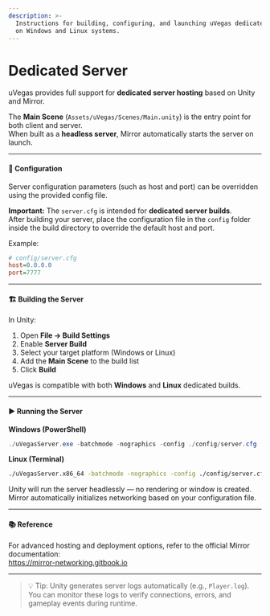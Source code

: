 ```yaml
---
description: >-
  Instructions for building, configuring, and launching uVegas dedicated servers
  on Windows and Linux systems.
---
```


# Dedicated Server

uVegas provides full support for **dedicated server hosting** based on Unity and Mirror.

The **Main Scene** (`Assets/uVegas/Scenes/Main.unity`) is the entry point for both client and server.\
When built as a **headless server**, Mirror automatically starts the server on launch.

***

#### 🔧 Configuration

Server configuration parameters (such as host and port) can be overridden using the provided config file.

**Important:** The `server.cfg` is intended for **dedicated server builds**.\
After building your server, place the configuration file in the `config` folder inside the build directory to override the default host and port.

Example:

```ini
# config/server.cfg
host=0.0.0.0
port=7777
```

***

#### 🏗️ Building the Server

In Unity:

1. Open **File → Build Settings**
2. Enable **Server Build**
3. Select your target platform (Windows or Linux)
4. Add the **Main Scene** to the build list
5. Click **Build**

uVegas is compatible with both **Windows** and **Linux** dedicated builds.

***

#### ▶️ Running the Server

**Windows (PowerShell)**

```powershell
./uVegasServer.exe -batchmode -nographics -config ./config/server.cfg
```

**Linux (Terminal)**

```bash
./uVegasServer.x86_64 -batchmode -nographics -config ./config/server.cfg
```

Unity will run the server headlessly — no rendering or window is created.\
Mirror automatically initializes networking based on your configuration file.

***

#### 📚 Reference

For advanced hosting and deployment options, refer to the official Mirror documentation:\
https://mirror-networking.gitbook.io

***

> 💡 Tip: Unity generates server logs automatically (e.g., `Player.log`).\
> You can monitor these logs to verify connections, errors, and gameplay events during runtime.
